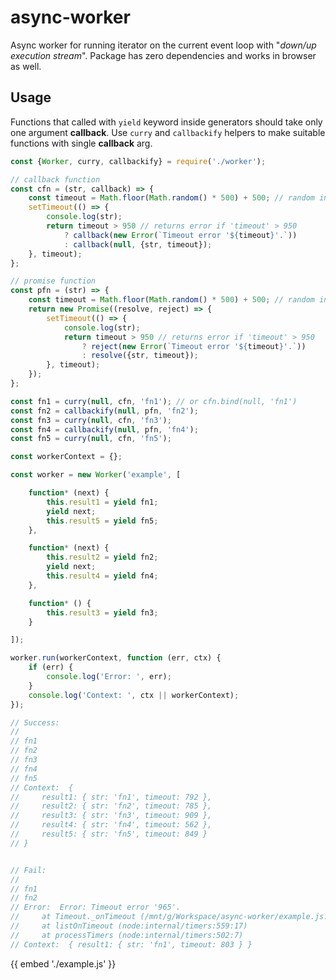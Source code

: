# async-worker
Async worker for running iterator on the current event loop with "*down/up execution stream*". 
Package has zero dependencies and works in browser as well.

## Usage

Functions that called with `yield` keyword inside generators should take only one argument **callback**. 
Use `curry` and `callbackify` helpers to make suitable functions with single **callback** arg.  

```js
const {Worker, curry, callbackify} = require('./worker');

// callback function
const cfn = (str, callback) => {
    const timeout = Math.floor(Math.random() * 500) + 500; // random int from 500 to 1000
    setTimeout(() => {
        console.log(str);
        return timeout > 950 // returns error if 'timeout' > 950
            ? callback(new Error(`Timeout error '${timeout}'.`))
            : callback(null, {str, timeout});
    }, timeout);
};

// promise function
const pfn = (str) => {
    const timeout = Math.floor(Math.random() * 500) + 500; // random int from 500 to 1000
    return new Promise((resolve, reject) => {
        setTimeout(() => {
            console.log(str);
            return timeout > 950 // returns error if 'timeout' > 950
                ? reject(new Error(`Timeout error '${timeout}'.`))
                : resolve({str, timeout});
        }, timeout);
    });
};

const fn1 = curry(null, cfn, 'fn1'); // or cfn.bind(null, 'fn1')
const fn2 = callbackify(null, pfn, 'fn2');
const fn3 = curry(null, cfn, 'fn3');
const fn4 = callbackify(null, pfn, 'fn4');
const fn5 = curry(null, cfn, 'fn5');

const workerContext = {};

const worker = new Worker('example', [

    function* (next) {
        this.result1 = yield fn1;
        yield next;
        this.result5 = yield fn5;
    },

    function* (next) {
        this.result2 = yield fn2;
        yield next;
        this.result4 = yield fn4;
    },

    function* () {
        this.result3 = yield fn3;
    }

]);

worker.run(workerContext, function (err, ctx) {
    if (err) {
        console.log('Error: ', err);
    }
    console.log('Context: ', ctx || workerContext);
});

// Success:
//
// fn1
// fn2
// fn3
// fn4
// fn5
// Context:  {
//     result1: { str: 'fn1', timeout: 792 },
//     result2: { str: 'fn2', timeout: 785 },
//     result3: { str: 'fn3', timeout: 909 },
//     result4: { str: 'fn4', timeout: 562 },
//     result5: { str: 'fn5', timeout: 849 }
// }


// Fail:
//
// fn1
// fn2
// Error:  Error: Timeout error '965'.
//     at Timeout._onTimeout (/mnt/g/Workspace/async-worker/example.js:9:24)
//     at listOnTimeout (node:internal/timers:559:17)
//     at processTimers (node:internal/timers:502:7)
// Context:  { result1: { str: 'fn1', timeout: 803 } }

```

\{{ embed './example.js' }}
